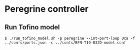 # Peregrine controller

## Run Tofino model

```
$ ./run_tofino_model.sh -p peregrine --int-port-loop 0xa -f ../confs/ports.json -c ../confs/BFN-T10-032D-model.conf
```
